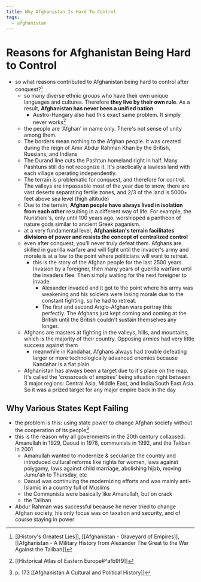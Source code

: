 ```yaml
---
title: Why Afghanistan Is Hard To Control
tags:
  - afghanistan 
---
```

# Reasons for Afghanistan Being Hard to Control
- so what reasons contributed to Afghanistan being hard to control after conquest?[^1]
	- so many diverse ethnic groups who have their own unique languages and cultures. Therefore **they live by their own rule**. As a result, **Afghanistan has never been a unified nation**
		- Austro-Hungary also had this exact same problem. It simply never works[^3]
	- the people are 'Afghan' in name only. There's not sense of unity among them.
	- The borders mean nothing to the Afghan people. It was created during the reign of Amir Abdur Rahman Khan by the British, Russians, and Indians
	- The Durand line cuts the Pashtun homeland right in half. Many Pashtuns still do not recognize it. It's practically a lawless land with each village operating independently.
	- The terrain is problematic for conquest, and therefore for control. The valleys are impassable most of the year due to snow, there are vast deserts separating fertile zones, and 2/3 of the land is 5000+ feet above sea level (high altitude)
	- Due to the terrain, **Afghan people have always lived in isolation from each other** resulting in a different way of life. For example, the Nuristiani's, only until 100 years ago, worshipped a pantheon of nature gods similar to ancient Greek paganism.
	- at a very fundamental level, **Afghanistan's terrain facilitates divisions of power and resists the concept of centralized control**
	- even after conquest, you'll never truly defeat them. Afghans are skilled in guerilla warfare and will fight until the invader's army and morale is at a low to the point where politicians will want to retreat.
		- this is the story of the Afghan people for the last 2500 years. Invasion by a foreigner, then many years of guerilla warfare until the invaders flee. Then simply waiting for the next foreigner to invade
			- Alexander invaded and it got to the point where his army was weakening and his soldiers were losing morale due to the constant fighting, so he had to retreat.
			- The first and second Anglo-Afghan wars portray this perfectly. The Afghans just kept coming and coming at the British until the British couldn't sustain themselves any longer.
	- Afghans are masters at fighting in the valleys, hills, and mountains, which is the majority of their country. Opposing armies had very little success against them
		- meanwhile in Kandahar, Afghans always had trouble defeating larger or more technologically advanced enemies because Kandahar is a flat plain
	- Afghanistan has always been a target due to it's place on the map. It's called the 'crossroads of empires' being situation right between 3 major regions: Central Asia, Middle East, and India/South East Asia. So it was a prized target for any major empire back in the day

## Why Various States Kept Failing
- the problem is this: using state power to change Afghan society without the cooperation of its people[^2]
- this is the reason why all governments in the 20th century collapsed: Amanullah in 1929, Daoud in 1978, communists in 1992, and the Taliban in 2001
	- Amanullah wanted to modernize & secularize the country and introduced cultural reforms like rights for women, laws against polygamy, laws against child marriage, abolishing hijab, moving Jumu'ah to Thursday, etc
	- Daoud was continuing the modernizing efforts and was mainly anti-Islamic in a country full of Muslims
	- the Communists were basically like Amanullah, but on crack
	- the Taliban
- Abdur Rahman was successful because he never tried to change Afghan society, his only focus was on taxation and security, and of course staying in power

[^1]: [[History's Greatest Lies]], [[Afghanistan - Graveyard of Empires]], [[Afghanistan - A Military History from Alexander The Great to the War Against the Taliban]]
[^2]: p. 173 [[Afghanistan A Cultural and Political History]]
[^3]: [[Historical Atlas of Eastern Europe#^afb9f9]]
